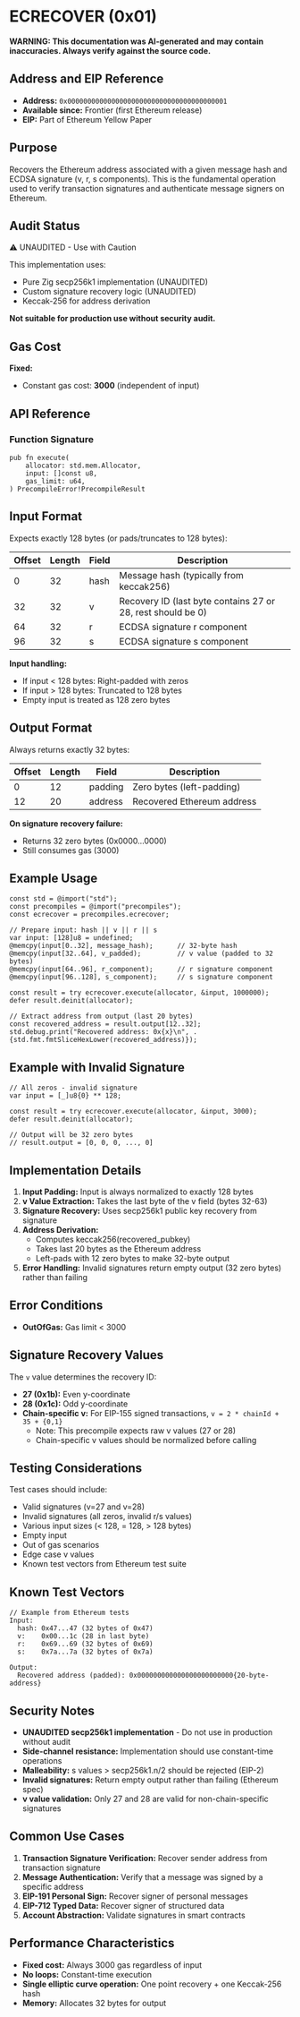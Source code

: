 # ECRECOVER (0x01)

**WARNING: This documentation was AI-generated and may contain inaccuracies. Always verify against the source code.**

## Address and EIP Reference

- **Address:** `0x0000000000000000000000000000000000000001`
- **Available since:** Frontier (first Ethereum release)
- **EIP:** Part of Ethereum Yellow Paper

## Purpose

Recovers the Ethereum address associated with a given message hash and ECDSA signature (v, r, s components). This is the fundamental operation used to verify transaction signatures and authenticate message signers on Ethereum.

## Audit Status

⚠️ UNAUDITED - Use with Caution

This implementation uses:
- Pure Zig secp256k1 implementation (UNAUDITED)
- Custom signature recovery logic (UNAUDITED)
- Keccak-256 for address derivation

**Not suitable for production use without security audit.**

## Gas Cost

**Fixed:**
- Constant gas cost: **3000** (independent of input)

## API Reference

### Function Signature

```zig
pub fn execute(
    allocator: std.mem.Allocator,
    input: []const u8,
    gas_limit: u64,
) PrecompileError!PrecompileResult
```

## Input Format

Expects exactly 128 bytes (or pads/truncates to 128 bytes):

| Offset | Length | Field | Description |
|--------|--------|-------|-------------|
| 0      | 32     | hash  | Message hash (typically from keccak256) |
| 32     | 32     | v     | Recovery ID (last byte contains 27 or 28, rest should be 0) |
| 64     | 32     | r     | ECDSA signature r component |
| 96     | 32     | s     | ECDSA signature s component |

**Input handling:**
- If input < 128 bytes: Right-padded with zeros
- If input > 128 bytes: Truncated to 128 bytes
- Empty input is treated as 128 zero bytes

## Output Format

Always returns exactly 32 bytes:

| Offset | Length | Field | Description |
|--------|--------|-------|-------------|
| 0      | 12     | padding | Zero bytes (left-padding) |
| 12     | 20     | address | Recovered Ethereum address |

**On signature recovery failure:**
- Returns 32 zero bytes (0x0000...0000)
- Still consumes gas (3000)

## Example Usage

```zig
const std = @import("std");
const precompiles = @import("precompiles");
const ecrecover = precompiles.ecrecover;

// Prepare input: hash || v || r || s
var input: [128]u8 = undefined;
@memcpy(input[0..32], message_hash);      // 32-byte hash
@memcpy(input[32..64], v_padded);         // v value (padded to 32 bytes)
@memcpy(input[64..96], r_component);      // r signature component
@memcpy(input[96..128], s_component);     // s signature component

const result = try ecrecover.execute(allocator, &input, 1000000);
defer result.deinit(allocator);

// Extract address from output (last 20 bytes)
const recovered_address = result.output[12..32];
std.debug.print("Recovered address: 0x{x}\n", .{std.fmt.fmtSliceHexLower(recovered_address)});
```

## Example with Invalid Signature

```zig
// All zeros - invalid signature
var input = [_]u8{0} ** 128;

const result = try ecrecover.execute(allocator, &input, 3000);
defer result.deinit(allocator);

// Output will be 32 zero bytes
// result.output = [0, 0, 0, ..., 0]
```

## Implementation Details

1. **Input Padding:** Input is always normalized to exactly 128 bytes
2. **v Value Extraction:** Takes the last byte of the v field (bytes 32-63)
3. **Signature Recovery:** Uses secp256k1 public key recovery from signature
4. **Address Derivation:**
   - Computes keccak256(recovered_pubkey)
   - Takes last 20 bytes as the Ethereum address
   - Left-pads with 12 zero bytes to make 32-byte output
5. **Error Handling:** Invalid signatures return empty output (32 zero bytes) rather than failing

## Error Conditions

- **OutOfGas:** Gas limit < 3000

## Signature Recovery Values

The `v` value determines the recovery ID:
- **27 (0x1b):** Even y-coordinate
- **28 (0x1c):** Odd y-coordinate
- **Chain-specific v:** For EIP-155 signed transactions, `v = 2 * chainId + 35 + {0,1}`
  - Note: This precompile expects raw v values (27 or 28)
  - Chain-specific v values should be normalized before calling

## Testing Considerations

Test cases should include:
- Valid signatures (v=27 and v=28)
- Invalid signatures (all zeros, invalid r/s values)
- Various input sizes (< 128, = 128, > 128 bytes)
- Empty input
- Out of gas scenarios
- Edge case v values
- Known test vectors from Ethereum test suite

## Known Test Vectors

```zig
// Example from Ethereum tests
Input:
  hash: 0x47...47 (32 bytes of 0x47)
  v:    0x00...1c (28 in last byte)
  r:    0x69...69 (32 bytes of 0x69)
  s:    0x7a...7a (32 bytes of 0x7a)

Output:
  Recovered address (padded): 0x000000000000000000000000{20-byte-address}
```

## Security Notes

- **UNAUDITED secp256k1 implementation** - Do not use in production without audit
- **Side-channel resistance:** Implementation should use constant-time operations
- **Malleability:** s values > secp256k1.n/2 should be rejected (EIP-2)
- **Invalid signatures:** Return empty output rather than failing (Ethereum spec)
- **v value validation:** Only 27 and 28 are valid for non-chain-specific signatures

## Common Use Cases

1. **Transaction Signature Verification:** Recover sender address from transaction signature
2. **Message Authentication:** Verify that a message was signed by a specific address
3. **EIP-191 Personal Sign:** Recover signer of personal messages
4. **EIP-712 Typed Data:** Recover signer of structured data
5. **Account Abstraction:** Validate signatures in smart contracts

## Performance Characteristics

- **Fixed cost:** Always 3000 gas regardless of input
- **No loops:** Constant-time execution
- **Single elliptic curve operation:** One point recovery + one Keccak-256 hash
- **Memory:** Allocates 32 bytes for output
